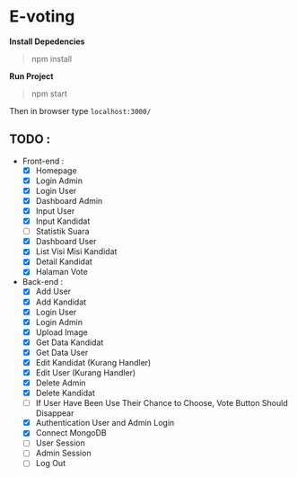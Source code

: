 # E-voting

**Install Depedencies**
> npm install

**Run Project**
>npm start

Then in browser type ```localhost:3000/```

## TODO :
* Front-end :
  - [x] Homepage 
  - [x] Login Admin
  - [x] Login User
  - [x] Dashboard Admin
  - [x] Input User
  - [x] Input Kandidat
  - [ ] Statistik Suara
  - [x] Dashboard User 
  - [x] List Visi Misi Kandidat
  - [x] Detail Kandidat
  - [x] Halaman Vote
	
* Back-end :
  - [x] Add User
  - [x] Add Kandidat
  - [x] Login User
  - [x] Login Admin
  - [x] Upload Image
  - [x] Get Data Kandidat
  - [x] Get Data User
  - [x] Edit Kandidat (Kurang Handler)
  - [x] Edit User (Kurang Handler)
  - [x] Delete Admin
  - [x] Delete Kandidat
  - [ ] If User Have Been Use Their Chance to Choose, Vote Button Should Disappear
  - [x] Authentication User and Admin Login
  - [x] Connect MongoDB
  - [ ] User Session
  - [ ] Admin Session
  - [ ] Log Out
